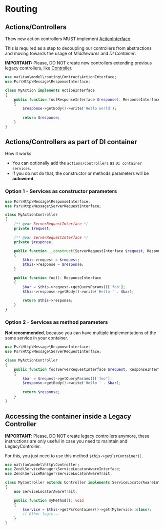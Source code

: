 # Routing

## Actions/Controllers

Thew new action controllers MUST implement [ActionInterface](./Contract/ActionInterface.php).

This is required as a step to decoupling our controllers from abstractions and moving towards
the usage of _Middlewares_ and _DI Container_.

**IMPORTANT:** Please, DO NOT create new controllers extending previous legacy controllers, like [Controller](../http/Controller.php).  

```php
use oat\tao\model\routing\Contract\ActionInterface;
use Psr\Http\Message\ResponseInterface;

class MyAction implements ActionInterface
{
    public function foo(ResponseInterface $response): ResponseInterface
    {
        $response->getBody()->write('Hello world');
        
        return $response;
    }
}
```

## Actions/Controllers as part of DI container

How it works:

- You can optionally add the `actions/controllers` as `DI container services`.
- If you do not do that, the constructor or methods parameters will be **autowired**.

### Option 1 - Services as constructor parameters

```php
use Psr\Http\Message\ResponseInterface;
use Psr\Http\Message\ServerRequestInterface;

class MyActionController
{
    /** @var ServerRequestInterface */
    private $request;
    
    /** @var ServerRequestInterface */
    private $response;

    public function __construct(ServerRequestInterface $request, ResponseInterface $response) 
    {
        $this->request = $request;
        $this->response = $response;
    }

    public function foo(): ResponseInterface
    {
        $bar = $this->request->getQueryParams()['foo'];
        $this->response->getBody()->write('Hello ' . $bar);
        
        return $this->response;
    }
}
```

### Option 2 - Services as method parameters

**Not recommended**, because you can have multiple implementations of the same service in your container.

```php
use Psr\Http\Message\ResponseInterface;
use Psr\Http\Message\ServerRequestInterface;

class MyActionController
{
    public function foo(ServerRequestInterface $request, ResponseInterface $response): ResponseInterface
    {
        $bar = $request->getQueryParams()['foo'];
        $response->getBody()->write('Hello ' . $bar);
        
        return $response;
    }
}
```

## Accessing the container inside a Legacy Controller

**IMPORTANT**: Please, DO NOT create legacy controllers anymore, these instructions
are only useful in case you need to maintain and LegacyController.

For this, you just need to use this method `$this->getPsrContainer()`.

```php
use oat\tao\model\http\Controller;
use Zend\ServiceManager\ServiceLocatorAwareInterface;
use Zend\ServiceManager\ServiceLocatorAwareTrait;

class MyController extends Controller implements ServiceLocatorAwareInterface
{
    use ServiceLocatorAwareTrait;

    public function myMethod(): void
    {
        $service = $this->getPsrContainer()->get(MyService::class);
        // Other logic...
    }
}
```
